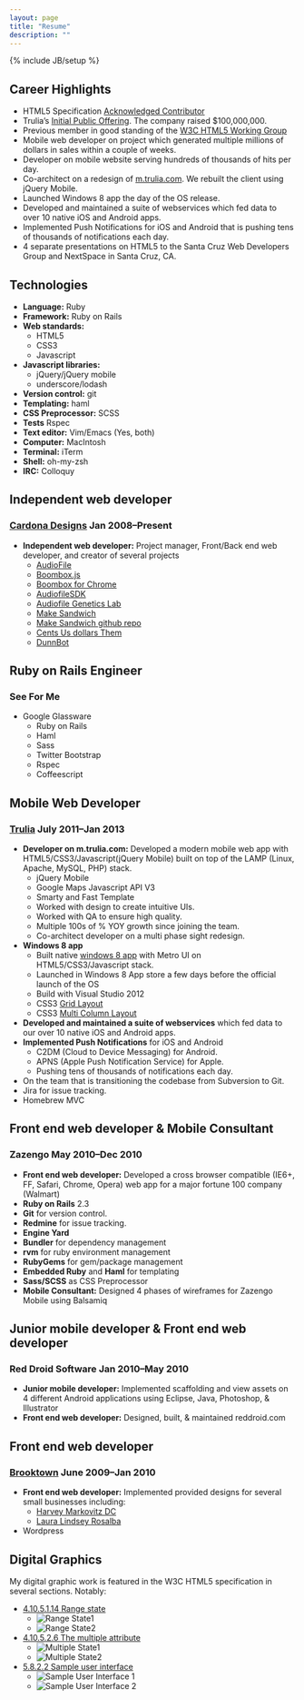 ```yaml
---
layout: page
title: "Resume"
description: ""
---
```

{% include JB/setup %}

## Career Highlights

* HTML5 Specification [Acknowledged Contributor](http://www.w3.org/TR/2010/WD-html5-20100624/acknowledgements.html#acknowledgements)
* Trulia’s [Initial Public Offering](http://www.sec.gov/Archives/edgar/data/1349454/000119312512383756/d352334ds1a.htm). The company raised $100,000,000.
* Previous member in good standing of the [W3C HTML5 Working Group](http://www.w3.org/2000/09/dbwg/details?group=40318&public=1)
* Mobile web developer on project which generated multiple millions of dollars in sales within a couple of weeks.
* Developer on mobile website serving hundreds of thousands of hits per day.
* Co-architect on a redesign of [m.trulia.com](http://m.trulia.com). We rebuilt the client using jQuery Mobile.
* Launched Windows 8 app the day of the OS release.
* Developed and maintained a suite of webservices which fed data to over 10 native iOS and Android apps.
* Implemented Push Notifications for iOS and Android that is pushing tens of thousands of notifications each day.
* 4 separate presentations on HTML5 to the Santa Cruz Web Developers Group and NextSpace in Santa Cruz, CA.

## Technologies

* **Language:** Ruby
* **Framework:** Ruby on Rails
* **Web standards:**
   * HTML5
   * CSS3
   * Javascript
* **Javascript libraries:** 
   * jQuery/jQuery mobile
   * underscore/lodash
* **Version control:** git
* **Templating:** haml
* **CSS Preprocessor:** SCSS
* **Tests** Rspec
* **Text editor:** Vim/Emacs (Yes, both)
* **Computer:** MacIntosh
* **Terminal:** iTerm
* **Shell:** oh-my-zsh
* **IRC:** Colloquy

## Independent web developer
### [Cardona Designs](http://cardonadesigns.com) Jan 2008–Present

* **Independent web developer:** Project manager, Front/Back end web developer, and creator of several projects
    * [AudioFile](https://audiofile.cc/)
    * [Boombox.js](https://audiofile.cc/boombox/)
    * [Boombox for Chrome](https://audiofile.cc/chrome/)
    * [AudiofileSDK](https://github.com/cgcardona/audiofile_sdk)
    * [Audiofile Genetics Lab](http://audiofile-genetics-lab.herokuapp.com/)
    * [Make Sandwich](http://protected-wildwood-4960.herokuapp.com/)
    * [Make Sandwich github repo](https://github.com/cgcardona/make_sandwich_app/)
    * [Cents Us dollars Them](http://cents-us-dollars-them.herokuapp.com/)
    * [DunnBot](https://github.com/cgcardona/dunn)

## Ruby on Rails Engineer
### See For Me 
* Google Glassware
    * Ruby on Rails
    * Haml
    * Sass
    * Twitter Bootstrap
    * Rspec
    * Coffeescript

## Mobile Web Developer
### [Trulia](http://trulia.com/) July 2011–Jan 2013

* **Developer on m.trulia.com:** Developed a modern mobile web app with HTML5/CSS3/Javascript(jQuery Mobile) built on top of the LAMP (Linux, Apache, MySQL, PHP) stack.
    * jQuery Mobile
    * Google Maps Javascript API V3
    * Smarty and Fast Template
    * Worked with design to create intuitive UIs.
    * Worked with QA to ensure high quality.
    * Multiple 100s of % YOY growth since joining the team.
    * Co-architect developer on a multi phase sight redesign.
* **Windows 8 app**
    * Built native [windows 8 app](http://apps.microsoft.com/windows/en-US/app/trulia-real-estate-homes-for/aaa2a256-90ca-4abd-938f-3788f598a235) with Metro UI on HTML5/CSS3/Javascript stack.
    * Launched in Windows 8 App store a few days before the official launch of the OS
    * Build with Visual Studio 2012
    * CSS3 [Grid Layout](http://goo.gl/uVchw)
    * CSS3 [Multi Column Layout](http://goo.gl/nqxRN)
* **Developed and maintained a suite of webservices** which fed data to our over 10 native iOS and Android apps.
* **Implemented Push Notifications** for iOS and Android
    * C2DM (Cloud to Device Messaging) for Android.
    * APNS (Apple Push Notification Service) for Apple.
    * Pushing tens of thousands of notifications each day.
* On the team that is transitioning the codebase from Subversion to Git.
* Jira for issue tracking.
* Homebrew MVC

## Front end web developer & Mobile Consultant
### Zazengo May 2010–Dec 2010

* **Front end web developer:** Developed a cross browser compatible (IE6+, FF, Safari, Chrome, Opera) web app for a major fortune 100 company (Walmart) 
* **Ruby on Rails** 2.3
* **Git** for version control.
* **Redmine** for issue tracking.
* **Engine Yard**
* **Bundler** for dependency management
* **rvm** for ruby environment management
* **RubyGems** for gem/package management
* **Embedded Ruby** and **Haml** for templating
* **Sass/SCSS** as CSS Preprocessor
* **Mobile Consultant:** Designed 4 phases of wireframes for Zazengo Mobile using Balsamiq

## Junior mobile developer & Front end web developer
### Red Droid Software Jan 2010–May 2010

* **Junior mobile developer:** Implemented scaffolding and view assets on 4 different Android applications using Eclipse, Java, Photoshop, & Illustrator
* **Front end web developer:** Designed, built, & maintained reddroid.com

## Front end web developer
### [Brooktown](http://brooktown.com/) June 2009–Jan 2010

* **Front end web developer:** Implemented provided designs for several small businesses including:
    * [Harvey Markovitz DC](http://www.hmarkovitzdc.com/)
    * [Laura Lindsey Rosalba](http://lauralindsayrosalba.com/)
* Wordpress

## Digital Graphics

My digital graphic work is featured in the W3C HTML5 specification in several sections. Notably:

* [4.10.5.1.14 Range state](http://goo.gl/TBcqt)
    * ![Range State1](http://www.cardonadesigns.com/img/whatwg-range-ex1.png "Range state1")
    * ![Range State2](http://www.cardonadesigns.com/img/whatwg-range-ex2.png "Range state1")
* [4.10.5.2.6 The multiple attribute](http://www.w3.org/html/wg/drafts/html/master/embedded-content-0.html#attr-input-multiple)
    * ![Multiple State1](http://www.cardonadesigns.com/img/whatwg-multiple-example-1.png "Multiple state1")
    * ![Multiple State2](http://www.cardonadesigns.com/img/whatwg-multiple-example-2.png "Multiple state2")
* [5.8.2.2 Sample user interface](http://www.w3.org/html/wg/drafts/html/master/embedded-content-0.html#custom-handlers)
    * ![Sample User Interface 1](http://www.cardonadesigns.com/img/whatwg-6_8-ex1.png "Sample User Interface 1")
    * ![Sample User Interface 2](http://www.cardonadesigns.com/img/whatwg-6_8-ex2.png "Sample User Interface 2")
